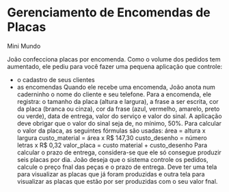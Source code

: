 # Gerenciamento de Encomendas de Placas

Mini Mundo

João confecciona placas por encomenda. Como o volume dos pedidos tem aumentado, ele
pediu para você fazer uma pequena aplicação que controle:
- o cadastro de seus clientes
- as encomendas
Quando ele recebe uma encomenda, João anota num caderninho o nome do cliente e seu
telefone.
Para a encomenda, ele registra: o tamanho da placa (altura e largura), a frase a ser
escrita, cor da placa (branca ou cinza), cor da frase (azul, vermelho, amarelo, preto ou
verde), data de entrega, valor do serviço e valor do sinal.
A aplicação deve obrigar que o valor do sinal seja de, no mínimo, 50%.
Para calcular o valor da placa, as seguintes fórmulas são usadas:
área = altura x largura
custo_material = área x R$ 147,30
custo_desenho = número letras x R$ 0,32
valor_placa = custo material + custo_desenho
Para calcular o prazo de entrega, considera-se que ele só consegue produzir seis placas
por dia.
João deseja que o sistema controle os pedidos, calcule o preço fnal das peças e o prazo de
entrega.
Deve ter uma tela para visualizar as placas que já foram produzidas e outra tela para
visualizar as placas que estão por ser produzidas com o seu valor fnal.
